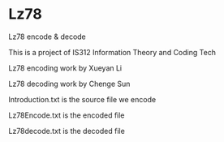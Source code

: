 # Lz78
Lz78 encode &amp; decode

This is a project of IS312 Information Theory and Coding Tech

Lz78 encoding work by Xueyan Li

Lz78 decoding work by Chenge Sun

Introduction.txt is the source file we encode

Lz78Encode.txt is the encoded file

Lz78decode.txt is the decoded file
